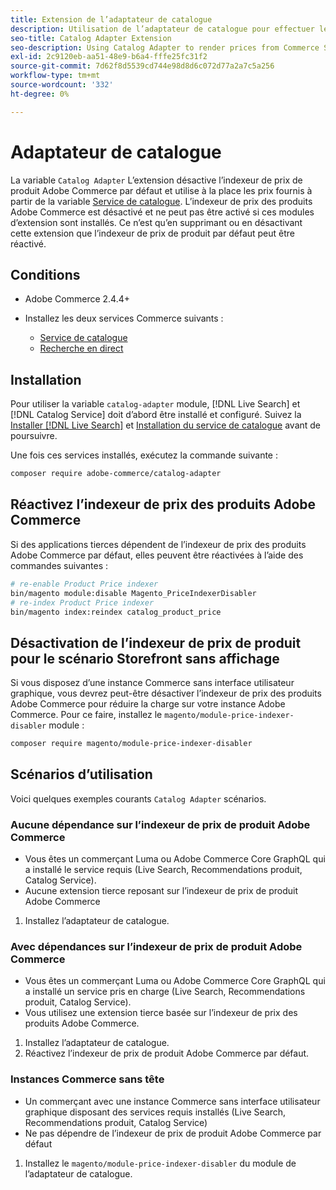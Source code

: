 ```yaml
---
title: Extension de l’adaptateur de catalogue
description: Utilisation de l’adaptateur de catalogue pour effectuer le rendu des prix à partir des services Commerce
seo-title: Catalog Adapter Extension
seo-description: Using Catalog Adapter to render prices from Commerce Services
exl-id: 2c9120eb-aa51-48e9-b6a4-fffe25fc31f2
source-git-commit: 7d62f8d5539cd744e98d8d6c072d77a2a7c5a256
workflow-type: tm+mt
source-wordcount: '332'
ht-degree: 0%

---
```


# Adaptateur de catalogue

La variable `Catalog Adapter` L’extension désactive l’indexeur de prix de produit Adobe Commerce par défaut et utilise à la place les prix fournis à partir de la variable [Service de catalogue](../catalog-service/overview.md).
L’indexeur de prix des produits Adobe Commerce est désactivé et ne peut pas être activé si ces modules d’extension sont installés. Ce n’est qu’en supprimant ou en désactivant cette extension que l’indexeur de prix de produit par défaut peut être réactivé.

## Conditions

* Adobe Commerce 2.4.4+
* Installez les deux services Commerce suivants :

   * [Service de catalogue](../catalog-service/overview.md)
   * [Recherche en direct](../live-search/overview.md)

## Installation

Pour utiliser la variable `catalog-adapter` module, [!DNL Live Search] et [!DNL Catalog Service] doit d’abord être installé et configuré. Suivez la [Installer [!DNL Live Search]](../live-search/install.md) et [Installation du service de catalogue](../catalog-service/installation.md) avant de poursuivre.

Une fois ces services installés, exécutez la commande suivante :

```bash
composer require adobe-commerce/catalog-adapter
```

## Réactivez l’indexeur de prix des produits Adobe Commerce

Si des applications tierces dépendent de l’indexeur de prix des produits Adobe Commerce par défaut, elles peuvent être réactivées à l’aide des commandes suivantes :

```bash
# re-enable Product Price indexer
bin/magento module:disable Magento_PriceIndexerDisabler
# re-index Product Price indexer 
bin/magento index:reindex catalog_product_price
```

## Désactivation de l’indexeur de prix de produit pour le scénario Storefront sans affichage

Si vous disposez d’une instance Commerce sans interface utilisateur graphique, vous devrez peut-être désactiver l’indexeur de prix des produits Adobe Commerce pour réduire la charge sur votre instance Adobe Commerce.
Pour ce faire, installez le `magento/module-price-indexer-disabler` module :

```bash
composer require magento/module-price-indexer-disabler
```

## Scénarios d’utilisation

Voici quelques exemples courants `Catalog Adapter` scénarios.

### Aucune dépendance sur l’indexeur de prix de produit Adobe Commerce

* Vous êtes un commerçant Luma ou Adobe Commerce Core GraphQL qui a installé le service requis (Live Search, Recommendations produit, Catalog Service).
* Aucune extension tierce reposant sur l’indexeur de prix de produit Adobe Commerce

1. Installez l’adaptateur de catalogue.

### Avec dépendances sur l’indexeur de prix de produit Adobe Commerce

* Vous êtes un commerçant Luma ou Adobe Commerce Core GraphQL qui a installé un service pris en charge (Live Search, Recommendations produit, Catalog Service).
* Vous utilisez une extension tierce basée sur l’indexeur de prix des produits Adobe Commerce.

1. Installez l’adaptateur de catalogue.
1. Réactivez l’indexeur de prix de produit Adobe Commerce par défaut.

### Instances Commerce sans tête

* Un commerçant avec une instance Commerce sans interface utilisateur graphique disposant des services requis installés (Live Search, Recommendations produit, Catalog Service)
* Ne pas dépendre de l’indexeur de prix de produit Adobe Commerce par défaut

1. Installez le `magento/module-price-indexer-disabler` du module de l’adaptateur de catalogue.
